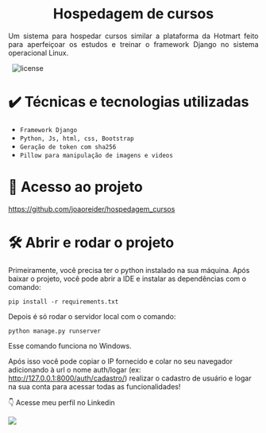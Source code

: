 <h1 align="center"> Hospedagem de cursos </h1>

<p style='text-align: justify;'> 
Um sistema para hospedar cursos similar a plataforma da Hotmart feito para aperfeiçoar os estudos e treinar o framework Django no sistema operacional Linux.

<br>

&nbsp;
![license](https://img.shields.io/badge/license-MIT-green)


# ✔️ Técnicas e tecnologias utilizadas

- ``Framework Django``
- ``Python, Js, html, css, Bootstrap``
- ``Geração de token com sha256``
- ``Pillow para manipulação de imagens e videos``




# 📁 Acesso ao projeto


https://github.com/joaoreider/hospedagem_cursos


# 🛠️ Abrir e rodar o projeto

Primeiramente, você precisa ter o python instalado na sua máquina.
Após baixar o projeto, você pode abrir a IDE e instalar as dependências com o comando: 
```
pip install -r requirements.txt  
```
Depois é só rodar o servidor local com o comando:
```
python manage.py runserver
```
Esse comando funciona no Windows.

Após isso você pode copiar o IP fornecido e colar no seu navegador adicionando à url o nome auth/logar (ex: http://127.0.0.1:8000/auth/cadastro/) realizar o cadastro de usuário e logar na sua conta para acessar todas as funcionalidades!


:point_down: Acesse meu perfil no Linkedin 
<div> 
 <a href="https://www.linkedin.com/in/jo%C3%A3o-paulo-2345b3170/" target="_blank"><img src="https://img.shields.io/badge/LinkedIn-0077B5?style=for-the-badge&logo=linkedin&logoColor=white"></a>

</div>